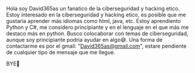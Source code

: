 Hola soy David365as un fanatico de la ciberseguridad y hacking etico.
Estoy interesado en la ciberseguridad y hacking etico, es posible que me gustaria aprender más idiomas como html, java, etc.
Estoy aprendiento Python y C#, me considero principiante y en el lenguaje en el que más me destaco más en python.
Busco colocaborar con temas de ciberseguridad, aunque soy principiante podria ayudar en algo😅.
Una forma de contactarme es por el gmail: "David365as@gmail.com", estare pendiente de cualquier tipo de mensaje que me llegue. 

BYE👋

<!---
David365as/David365as is a ✨ special ✨ repository because its `README.md` (this file) appears on your GitHub profile.
You can click the Preview link to take a look at your changes.
--->

